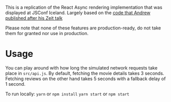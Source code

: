 This is a replication of the React Async rendering implementation that was displayed at JSConf Iceland. Largely based on the [code that Andrew published after his Zeit talk](https://github.com/acdlite/suspense-ssr-demo)

Please note that none of these features are production-ready, do not take them for granted nor use in production.

# Usage

You can play around with how long the simulated network requests take place in `src/api.js`.
By default, fetching the movie details takes 3 seconds. Fetching reviews on the other hand takes 5 seconds with a fallback delay of 1 second.

To run locally:
`yarn` or `npm install`
`yarn start` or `npm start`
